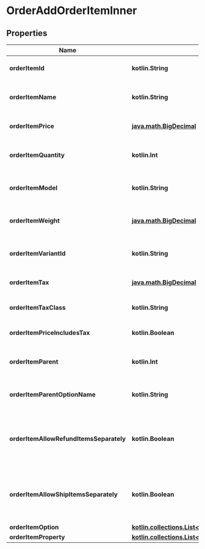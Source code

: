 
# OrderAddOrderItemInner

## Properties
| Name | Type | Description | Notes |
| ------------ | ------------- | ------------- | ------------- |
| **orderItemId** | **kotlin.String** | Defines orders specified by order item id |  |
| **orderItemName** | **kotlin.String** | Defines orders specified by order item name |  |
| **orderItemPrice** | [**java.math.BigDecimal**](java.math.BigDecimal.md) | Defines orders specified by order item price |  |
| **orderItemQuantity** | **kotlin.Int** | Defines orders specified by order item quantity |  |
| **orderItemModel** | **kotlin.String** | Defines orders specified by order item model |  [optional] |
| **orderItemWeight** | [**java.math.BigDecimal**](java.math.BigDecimal.md) | Defines orders specified by order item weight |  [optional] |
| **orderItemVariantId** | **kotlin.String** | Ordered product variant. Where x is order item ID |  [optional] |
| **orderItemTax** | [**java.math.BigDecimal**](java.math.BigDecimal.md) | Percentage of tax for product order |  [optional] |
| **orderItemTaxClass** | **kotlin.String** | Id of the tax class of product. |  [optional] |
| **orderItemPriceIncludesTax** | **kotlin.Boolean** | Defines if item price includes tax |  [optional] |
| **orderItemParent** | **kotlin.Int** | Index of the parent grouped/bundle product |  [optional] |
| **orderItemParentOptionName** | **kotlin.String** | Option name of the parent grouped/bundle product |  [optional] |
| **orderItemAllowRefundItemsSeparately** | **kotlin.Boolean** | Indicates whether subitems of the grouped/bundle product can be refunded separately |  [optional] |
| **orderItemAllowShipItemsSeparately** | **kotlin.Boolean** | Indicates whether subitems of the grouped/bundle product can be shipped separately |  [optional] |
| **orderItemOption** | [**kotlin.collections.List&lt;OrderAddOrderItemInnerOrderItemOptionInner&gt;**](OrderAddOrderItemInnerOrderItemOptionInner.md) |  |  [optional] |
| **orderItemProperty** | [**kotlin.collections.List&lt;OrderAddOrderItemInnerOrderItemPropertyInner&gt;**](OrderAddOrderItemInnerOrderItemPropertyInner.md) |  |  [optional] |



